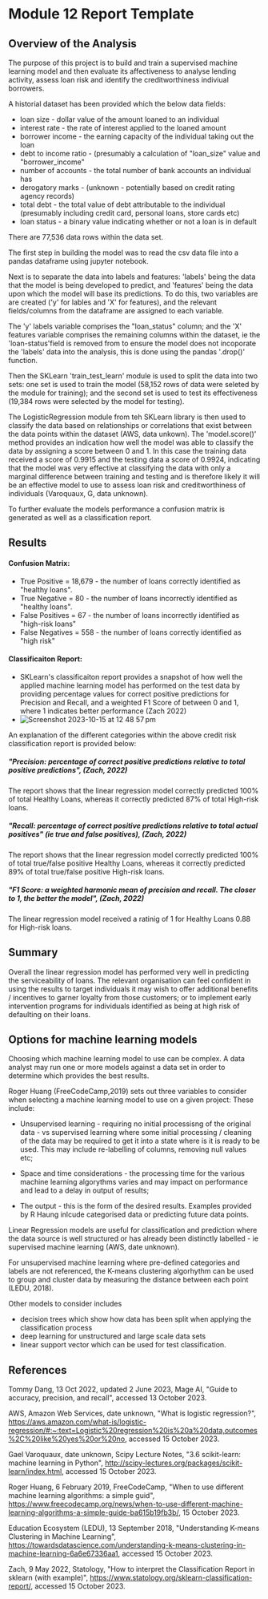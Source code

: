 # Module 12 Report Template

## Overview of the Analysis

The purpose of this project is to build and train a supervised machine learning model and then evaluate its affectiveness to analyse lending activity, assess loan risk and identify the creditworthiness indiviual borrowers.

A historial dataset has been provided which the below data fields: 
- loan size - dollar value of the amount loaned to an individual
- interest rate - the rate of interest applied to the loaned amount
- borrower income - the earning capacity of the individual taking out the loan
- debt to income ratio - (presumably a calculation of "loan_size" value and "borrower_income"
- number of accounts - the total number of bank accounts an individual has
- derogatory marks - (unknown - potentially based on credit rating agency records)
- total debt - the total value of debt attributable to the individual (presumably including credit card, personal loans, store cards etc)
- loan status - a binary value indicating whether or not a loan is in default

There are 77,536 data rows within the data set. 

The first step in building the model was to read the csv data file into a pandas dataframe using jupyter notebook. 

Next is to separate the data into labels and features: 'labels' being the data that the model is being developed to predict, and 'features' being the data upon which the model will base its predictions. To do this, two variables are are created ('y' for lables and 'X' for features), and the relevant fields/columns from the dataframe are assigned to each variable.  

The 'y' labels variable comprises the "loan_status" column; and the 'X' features variable comprises the remaining columns within the dataset, ie the 'loan-status'field is removed from to ensure the model does not incoporate the 'labels' data into the analysis, this is done using the pandas '.drop()' function.   

Then the SKLearn 'train_test_learn' module is used to split the data into two sets: one set is used to train the model (58,152 rows of data were seleted by the module for training); and the second set is used to test its effectiveness (19,384 rows were selected by the model for testing).

The LogisticRegression module from teh SKLearn library is then used to classify the data based on relationships or correlations that exist between the data points within the dataset (AWS, data unkown).  The 'model.score()' method provides an indication how well the model was able to classify the data by assigning a score between 0 and 1.  In this case the training data received a score of 0.9915 and the testing data a score of 0.9924, indicating that the model was very effective at classifying the data with only a marginal difference between training and testing and is therefore likely it will be an effective model to use to assess loan risk and creditworthiness of individuals (Varoquaux, G, data unknown).   

To further evaluate the models performance a confusion matrix is generated as well as a classification report.  


## Results

#### Confusion Matrix:
  
  * True Positive = 18,679 - the number of loans correctly identified as "healthy loans". 
  * True Negative = 80 - the number of loans incorrectly identified as "healthy loans". 
  * False Positives = 67 - the number of loans incorrectly identified as "high-risk loans"
  * False Negatives = 558 - the number of loans correctly identified as "high risk"


#### Classificaiton Report:
  * SKLearn's classificaiton report provides a snapshot of how well the applied machine learning model has performed on the test data by providing percentage values for correct positive predictions for Precision and Recall, and a weighted F1 Score of between 0 and 1, where 1 indicates better performance (Zach 2022)
  * 
    ![Screenshot 2023-10-15 at 12 48 57 pm](https://github.com/VioletRogue12/credit-risk-classification/assets/130148039/cf89d3b9-0616-494b-a7eb-b1548902cad3)

An explanation of the different categories within the above credit risk classification report is provided below:

##### "Precision: percentage of correct positive predictions relative to total positive predictions", (Zach, 2022)
The report shows that the linear regression model correctly predicted 100% of total Healthy Loans, whereas it correctly predicted 87% of total High-risk loans.   

##### "Recall: percentage of correct positive predictions relative to total actual positives" (ie true and false positives), (Zach, 2022)
The report shows that the linear regression model correctly predicted 100% of total true/false positive Healthy Loans, whereas it correctly predicted 89% of total true/false positive High-risk loans. 

##### "F1 Score: a weighted harmonic mean of precision and recall. The closer to 1, the better the model", (Zach, 2022)
The linear regression model received a ratinig of 1 for Healthy Loans 0.88 for High-risk loans. 

## Summary

Overall the linear regression model has performed very well in predicting the serviceability of loans.  The relevant organisation can feel confident in using the results to target individuals it may wish to offer additional benefits / incentives to garner loyalty from those customers; or to implement early intervention programs for individuals identified as being at high risk of defaulting on their loans.  



## Options for machine learning models
Choosing which machine learning model to use can be complex.  A data analyst may run one or more models against a data set in order to determine which provides the best results.  

Roger Huang (FreeCodeCamp,2019) sets out three variables to consider when selecting a machine learning model to use on a given project: These include:

- Unsupervised learning - requiring no initial processisng of the original data - vs supervised learning where some initial processing / cleaning of the data may be required to get it into a state where is it is ready to be used.  This may include re-labelling of columns, removing null values etc; 

- Space and time considerations - the processing time for the various machine learning algorythms varies and may impact on performance and lead to a delay in output of results;

- The output - this is the form of the desired results.  Examples provided by R Haung inlcude categorised data or predicting future data points.  

Linear Regression models are useful for classification and prediction where 
the data source is well structured or has already been distinctly labelled - ie supervised machine learning (AWS, date unknown).    

For unsupervised machine learning where pre-defined categories and labels are not referenced, the K-means clustering algorhythm can be used to group and cluster data by measuring the distance between each point (LEDU, 2018). 

Other models to consider includes
- decision trees which show how data has been split when applying the classification process
- deep learning for unstructured and large scale data sets
- linear support vector which can be used for test classification. 


## References

Tommy Dang, 13 Oct 2022, updated 2 June 2023, Mage AI, "Guide to accuracy, precision, and recall", accessed 13 October 2023. 

AWS, Amazon Web Services, date unknown, "What is logistic regression?", https://aws.amazon.com/what-is/logistic-regression/#:~:text=Logistic%20regression%20is%20a%20data,outcomes%2C%20like%20yes%20or%20no, accessed 15 October 2023. 

Gael Varoquaux, date unknown, Scipy Lecture Notes, "3.6 scikit-learn: machine learning in Python", http://scipy-lectures.org/packages/scikit-learn/index.html, accessed 15 October 2023.

Roger Huang, 6 February 2019, FreeCodeCamp, "When to use different machine learning algorithms: a simple guid", https://www.freecodecamp.org/news/when-to-use-different-machine-learning-algorithms-a-simple-guide-ba615b19fb3b/, 15 October 2023. 

Education Ecosystem (LEDU), 13 September 2018, "Understanding K-means Clustering in Machine Learning", https://towardsdatascience.com/understanding-k-means-clustering-in-machine-learning-6a6e67336aa1, accessed 15 October 2023.  

Zach, 9 May 2022, Statology, "How to interpret the Classification Report in sklearn (with example)", https://www.statology.org/sklearn-classification-report/, accessed 15 October 2023.

